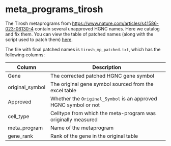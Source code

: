# meta_programs_tirosh

The Tirosh metaprograms from <https://www.nature.com/articles/s41586-023-06130-4> contain several unapproved HGNC names. Here we catalog and fix them. You can view the table of patched names (along with the script used to patch them) [here](https://rpubs.com/matthewzatzman/mp_fix).

The file with final patched names is `tirosh_mp_patched.txt`, which has the following columns:

| Column          | Description                                                     |
|------------------|------------------------------------------------------|
| Gene            | The corrected patched HGNC gene symbol                          |
| original_symbol | The original gene symbol sourced from the excel table           |
| Approved        | Whether the `Original_Symbol` is an approved HGNC symbol or not |
| cell_type       | Celltype from which the meta-program was originally measured    |
| meta_program    | Name of the metaprogram                                         |
| gene_rank       | Rank of the gene in the original table                          |
